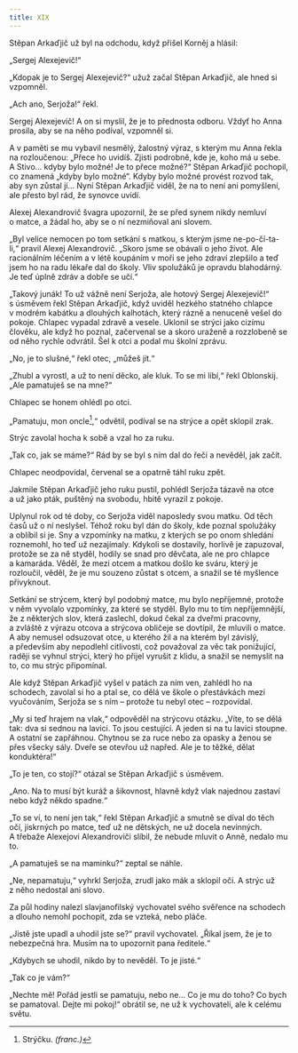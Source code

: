 ```yaml
---
title: XIX
---
```


Stěpan Arkaďjič už byl na odchodu, když přišel Korněj a hlásil:

„Sergej Alexejevič!“

„Kdopak je to Sergej Alexejevič?“ užuž začal Stěpan Arkaďjič, ale hned si vzpomněl.

„Ach ano, Serjoža!“ řekl.

Sergej Alexejevič! A on si myslil, že je to přednosta odboru. Vždyť ho Anna prosila, aby se na něho podíval, vzpomněl si.

A v paměti se mu vybavil nesmělý, žalostný výraz, s kterým mu Anna řekla na rozloučenou: „Přece ho uvidíš. Zjisti podrobně, kde je, koho má u sebe. A Stivo… kdyby bylo možné! Je to přece možné?“ Stěpan Arkaďjič pochopil, co znamená „kdyby bylo možné“. Kdyby bylo možné provést rozvod tak, aby syn zůstal jí… Nyní Stěpan Arkaďjič viděl, že na to není ani pomyšlení, ale přesto byl rád, že synovce uvidí.

Alexej Alexandrovič švagra upozornil, že se před synem nikdy nemluví o matce, a žádal ho, aby se o ní nezmiňoval ani slovem.

„Byl velice nemocen po tom setkání s matkou, s kterým jsme ne-po-čí-ta-li,“ pravil Alexej Alexandrovič. „Skoro jsme se obávali o jeho život. Ale racionálním léčením a v létě koupáním v moři se jeho zdraví zlepšilo a teď jsem ho na radu lékaře dal do školy. Vliv spolužáků je opravdu blahodárný. Je teď úplně zdráv a dobře se učí.“

„Takový junák! To už vážně není Serjoža, ale hotový Sergej Alexejevič!“ s úsměvem řekl Stěpan Arkaďjič, když uviděl hezkého statného chlapce v modrém kabátku a dlouhých kalhotách, který rázně a nenuceně vešel do pokoje. Chlapec vypadal zdravě a vesele. Uklonil se strýci jako cizímu člověku, ale když ho poznal, začervenal se a skoro uraženě a rozzlobeně se od něho rychle odvrátil. Šel k otci a podal mu školní zprávu.

„No, je to slušné,“ řekl otec, „můžeš jít.“

„Zhubl a vyrostl, a už to není děcko, ale kluk. To se mi líbí,“ řekl Oblonskij. „Ale pamatuješ se na mne?“

Chlapec se honem ohlédl po otci.

„Pamatuju, mon oncle[^50],“ odvětil, podíval se na strýce a opět sklopil zrak.

Strýc zavolal hocha k sobě a vzal ho za ruku.

„Tak co, jak se máme?“ Rád by se byl s ním dal do řeči a nevěděl, jak začít.

Chlapec neodpovídal, červenal se a opatrně táhl ruku zpět.

Jakmile Stěpan Arkaďjič jeho ruku pustil, pohlédl Serjoža tázavě na otce a už jako pták, puštěný na svobodu, hbitě vyrazil z pokoje.

Uplynul rok od té doby, co Serjoža viděl naposledy svou matku. Od těch časů už o ní neslyšel. Téhož roku byl dán do školy, kde poznal spolužáky a oblíbil si je. Sny a vzpomínky na matku, z kterých se po onom shledání roznemohl, ho teď už nezajímaly. Kdykoli se dostavily, horlivě je zapuzoval, protože se za ně styděl, hodily se snad pro děvčata, ale ne pro chlapce a kamaráda. Věděl, že mezi otcem a matkou došlo ke sváru, který je rozloučil, věděl, že je mu souzeno zůstat s otcem, a snažil se té myšlence přivyknout.

Setkání se strýcem, který byl podobný matce, mu bylo nepříjemné, protože v něm vyvolalo vzpomínky, za které se styděl. Bylo mu to tím nepříjemnější, že z některých slov, která zaslechl, dokud čekal za dveřmi pracovny, a zvláště z výrazu otcova a strýcova obličeje se dovtípil, že mluvili o matce. A aby nemusel odsuzovat otce, u kterého žil a na kterém byl závislý, a především aby nepodlehl citlivosti, což považoval za věc tak ponižující, raději se vyhnul strýci, který ho přijel vyrušit z klidu, a snažil se nemyslit na to, co mu strýc připomínal.

Ale když Stěpan Arkaďjič vyšel v patách za ním ven, zahlédl ho na schodech, zavolal si ho a ptal se, co dělá ve škole o přestávkách mezi vyučováním, Serjoža se s ním – protože tu nebyl otec – rozpovídal.

„My si teď hrajem na vlak,“ odpověděl na strýcovu otázku. „Víte, to se dělá tak: dva si sednou na lavici. To jsou cestující. A jeden si na tu lavici stoupne. A ostatní se zapřáhnou. Chytnou se za ruce nebo za opasky a ženou se přes všecky sály. Dveře se otevřou už napřed. Ale je to těžké, dělat konduktéra!“

„To je ten, co stojí?“ otázal se Stěpan Arkaďjič s úsměvem.

„Ano. Na to musí být kuráž a šikovnost, hlavně když vlak najednou zastaví nebo když někdo spadne.“

„To se ví, to není jen tak,“ řekl Stěpan Arkaďjič a smutně se díval do těch očí, jiskrných po matce, teď už ne dětských, ne už docela nevinných. A třebaže Alexejovi Alexandroviči slíbil, že nebude mluvit o Anně, nedalo mu to.

„A pamatuješ se na maminku?“ zeptal se náhle.

„Ne, nepamatuju,“ vyhrkl Serjoža, zrudl jako mák a sklopil oči. A strýc už z něho nedostal ani slovo.

Za půl hodiny nalezl slavjanofilský vychovatel svého svěřence na schodech a dlouho nemohl pochopit, zda se vzteká, nebo pláče.

„Jistě jste upadl a uhodil jste se?“ pravil vychovatel. „Říkal jsem, že je to nebezpečná hra. Musím na to upozornit pana ředitele.“

„Kdybych se uhodil, nikdo by to nevěděl. To je jisté.“

„Tak co je vám?“

„Nechte mě! Pořád jestli se pamatuju, nebo ne… Co je mu do toho? Co bych se pamatoval. Dejte mi pokoj!“ obrátil se, ne už k vychovateli, ale k celému světu.

  

[^50]: Strýčku. _(franc.)_
